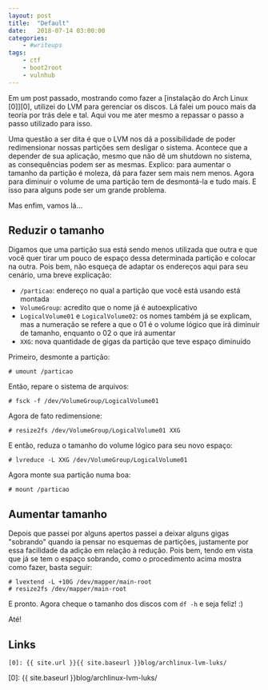 ```yaml
---
layout: post
title:	"Default"
date:	2018-07-14 03:00:00
categories:
    - #writeups
tags:
    - ctf
    - boot2root
    - vulnhub
---
```


Em um post passado, mostrando como fazer a [instalação do Arch Linux \[0\]][0], utilizei do LVM para gerenciar os discos. Lá falei um pouco mais da teoria por trás dele e tal. Aqui vou me ater mesmo a repassar o passo a passo utilizado para isso.

Uma questão a ser dita é que o LVM nos dá a possibilidade de poder redimensionar nossas partições sem desligar o sistema. Acontece que a depender de sua aplicação, mesmo que não dê um shutdown no sistema, as consequências podem ser as mesmas. Explico: para aumentar o tamanho da partição é moleza, dá para fazer sem mais nem menos. Agora para diminuir o volume de uma partição tem de desmontá-la e tudo mais. E isso para alguns pode ser um grande problema.

Mas enfim, vamos lá...

## Reduzir o tamanho

Digamos que uma partição sua está sendo menos utilizada que outra e que você quer tirar um pouco de espaço dessa determinada partição e colocar na outra. Pois bem, não esqueça de adaptar os endereços aqui para seu cenário, uma breve explicação:

* `/particao`: endereço no qual a partição que você está usando está montada
* `VolumeGroup`: acredito que o nome já é autoexplicativo
* `LogicalVolume01` e `LogicalVolume02`: os nomes também já se explicam, mas a numeração se refere a que o 01 é o volume lógico que irá diminuir de tamanho, enquanto o 02 o que irá aumentar
* `XXG`: nova quantidade de gigas da partição que teve espaço diminuído

Primeiro, desmonte a partição:

~~~
# umount /particao
~~~

Então, repare o sistema de arquivos:

~~~
# fsck -f /dev/VolumeGroup/LogicalVolume01
~~~

Agora de fato redimensione:

~~~
# resize2fs /dev/VolumeGroup/LogicalVolume01 XXG
~~~

E então, reduza o tamanho do volume lógico para seu novo espaço:

~~~
# lvreduce -L XXG /dev/VolumeGroup/LogicalVolume01
~~~

Agora monte sua partição numa boa:

~~~
# mount /particao
~~~

## Aumentar tamanho

Depois que passei por alguns apertos passei a deixar alguns gigas "sobrando" quando ia pensar no esquemas de partições, justamente por essa facilidade da adição em relação à redução. Pois bem, tendo em vista que já se tem o espaço sobrando, como o procedimento acima mostra como fazer, basta seguir:

~~~
# lvextend -L +10G /dev/mapper/main-root
# resize2fs /dev/mapper/main-root
~~~

E pronto. Agora cheque o tamanho dos discos com `df -h` e seja feliz! :)

Até!

## Links

~~~
[0]: {{ site.url }}{{ site.baseurl }}blog/archlinux-lvm-luks/
~~~

[0]: {{ site.baseurl }}blog/archlinux-lvm-luks/
